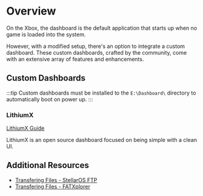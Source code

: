 # Overview

On the Xbox, the dashboard is the default application that starts up when no game is loaded into the system.

However, with a modified setup, there's an option to integrate a custom dashboard. These custom dashboards, crafted by the community, come with an extensive array of features and enhancements.

## Custom Dashboards

:::tip
Custom dashboards must be installed to the ``E:\Dashboard\`` directory to automatically boot on power up.
:::

### LithiumX
[LithiumX Guide](/project-stellar/user-guide/custom-dashboard/lithiumx)

LithiumX is an open source dashboard focused on being simple with a clean UI.

## Additional Resources
* [Transfering Files - StellarOS FTP](/project-stellar/user-guide/xfer-files/ftp)
* [Transfering Files - FATXplorer](/project-stellar/user-guide/xfer-files/fatexplorer)
